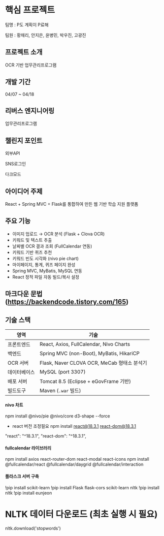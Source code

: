 # 핵심 프로젝트
팀명 : P도 계획이 P료해

팀원 : 황채리, 안지은, 윤병민, 박우진, 고광진

## 프로젝트 소개
OCR 기반 업무관리프로그램

## 개발 기간
04/07 ~ 04/18

## 리버스 엔지니어링
업무관리프로그램

## 챌린지 포인트
외부API

SNS로그인

다크모드

## 아이디어 주제
React + Spring MVC + Flask를 통합하여 만든 웹 기반 학습 지원 플랫폼


## 주요 기능
-  이미지 업로드 → OCR 분석 (Flask + Clova OCR)
-  키워드 및 텍스트 추출
-  날짜별 OCR 결과 조회 (FullCalendar 연동)
-  키워드 기반 퀴즈 추천
-  키워드 빈도 시각화 (nivo pie chart)
-  마이페이지, 통계, 퀴즈 페이지 완성
-  Spring MVC, MyBatis, MySQL 연동
-  React 정적 파일 자동 빌드/복사 설정
## 마크다운 문법 (https://backendcode.tistory.com/165)


## 기술 스택
| 영역 | 기술 |
|------|------|
| 프론트엔드 | React, Axios, FullCalendar, Nivo Charts |
| 백엔드 | Spring MVC (non-Boot), MyBatis, HikariCP |
| OCR 서버 | Flask, Naver CLOVA OCR, MeCab 형태소 분석기 |
| 데이터베이스 | MySQL (port 3307) |
| 배포 서버 | Tomcat 8.5 (Eclipse + eGovFrame 기반) |
| 빌드도구 | Maven (`.war` 빌드) |


#### nivo 차트
npm install @nivo/pie @nivo/core d3-shape --force

+ react 버전 조정필요
npm install react@18.3.1 react-dom@18.3.1

"react": "^18.3.1",
"react-dom": "^18.3.1",



#### fullcalendar 라이브러리
npm install axios react-router-dom react-modal react-icons
npm install @fullcalendar/react @fullcalendar/daygrid @fullcalendar/interaction


#### 플라스크 서버 구축 
!pip install scikit-learn
!pip install Flask flask-cors scikit-learn nltk
!pip install nltk
!pip install eunjeon

# NLTK 데이터 다운로드 (최초 실행 시 필요)
nltk.download('stopwords')
